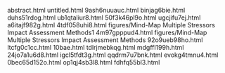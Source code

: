 abstract.html
untitled.html
9ash6nuuauc.html
binjag6bie.html
duhs51rdog.html
ub1qtaliur8.html
50f3k46pl9o.html
ugcjifu7ej.html
a6itajf982g.html
4tdf058uhi8.html
figures/Mind-Map Multiple Stressors Impact Assessment Methods1
4m97gpppud4.html
figures/Mind-Map Multiple Stressors Impact Assessment Methods
92o9ueb98ho.html
ltcfg0c1cc.html
10bae.html
tdlrjmebkqg.html
mdgffl199h.html
24jo7a1u6d8.html
igcl5tfdt3g.html
qqdrm7u7bnk.html
evokg4tmnu4.html
0bec65d152o.html
op1qj4sb3l8.html
fdhfq55bl3.html